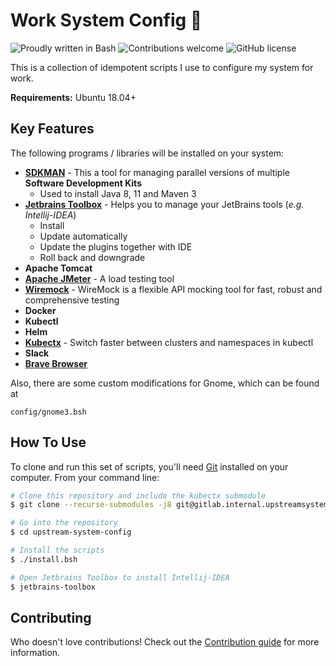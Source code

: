 # Work System Config 🚀

![Proudly written in Bash](https://img.shields.io/badge/written%20in-bash-ff69b4.svg) ![Contributions welcome](https://img.shields.io/badge/contributions-welcome-orange.svg) ![GitHub license](https://img.shields.io/badge/license-Apache%20License%20v2.0-brightgreen)

This is a collection of idempotent scripts I use to configure my system for work.

**Requirements:** Ubuntu 18.04+

## Key Features

The following programs / libraries will be installed on your system:
* **[SDKMAN](https://sdkman.io/)** - This a tool for managing parallel versions of multiple **Software Development Kits**
  -  Used to install Java 8, 11 and Maven 3
* **[Jetbrains Toolbox](https://www.jetbrains.com/toolbox-app/)** - Helps you to manage your JetBrains tools (*e.g. Intellij-IDEA*)
  - Install
  - Update automatically
  - Update the plugins together with IDE
  - Roll back and downgrade
* **Apache Tomcat**
* **[Apache JMeter](https://jmeter.apache.org/)** - A load testing tool
* **[Wiremock](http://wiremock.org/)** - WireMock is a flexible API mocking tool for fast, robust and comprehensive testing
* **Docker**
* **Kubectl**
* **Helm**
* **[Kubectx](https://github.com/ahmetb/kubectx)** - Switch faster between clusters and namespaces in kubectl
* **Slack**
* **[Brave Browser](https://brave.com/)**

Also, there are some custom modifications for Gnome, which can be found at

```
config/gnome3.bsh
```

## How To Use

To clone and run this set of scripts, you'll need [Git](https://git-scm.com) installed on your computer. From your command line:

```bash
# Clone this repository and include the kubectx submodule
$ git clone --recurse-submodules -j8 git@gitlab.internal.upstreamsystems.com:a.efthymiadis/upstream-system-config.git

# Go into the repository
$ cd upstream-system-config

# Install the scripts
$ ./install.bsh

# Open Jetbrains Toolbox to install Intellij-IDEA
$ jetbrains-toolbox
```
## Contributing

Who doesn't love contributions! Check out the [Contribution guide](CONTRIBUTING.md) for more information.
